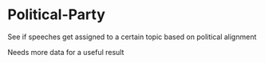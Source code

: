# Political-Party
See if speeches get assigned to a certain topic based on political alignment

Needs more data for a useful result
